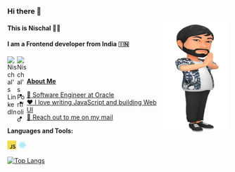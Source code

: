 ### Hi there 👋

<img align='right' src="./Github Bitmoji.png" width="150" height="250">

#### This is Nischal 🙏🏻
#### I am a Frontend developer from India 🇮🇳


<a href="https://linkedin.com/in/nischal-simha-79753662">
  <img align="left" alt="Nischal's LinkedIn" width="22px" src="https://cdn1.iconfinder.com/data/icons/logotypes/32/circle-linkedin-1024.png" />
</a>
<a href="https://nischalsimha.netlify.app">
  <img align="left" alt="Nischal's Portfolio" width="22px" src="https://cdn2.iconfinder.com/data/icons/top-search/128/_web_Internet_network_www_communication_global_worldwide-1024.png" />

<br />
<br />

**About Me**
- 💼 Software Engineer at Oracle
- ❤️ I love writing JavaScript and building Web UI 
- 💬 Reach out to me on my [mail](mailto:nischalsimhas@gmail.com)

**Languages and Tools:**  

<code><img height="20" src="https://raw.githubusercontent.com/github/explore/80688e429a7d4ef2fca1e82350fe8e3517d3494d/topics/javascript/javascript.png"></code>
<code><img height="20" src="https://raw.githubusercontent.com/github/explore/80688e429a7d4ef2fca1e82350fe8e3517d3494d/topics/react/react.png"></code>

[![Top Langs](https://github-readme-stats.vercel.app/api/top-langs/?username=Simhanischal&theme=cobalt&layout=compact)](https://github.com/anuraghazra/github-readme-stats)




